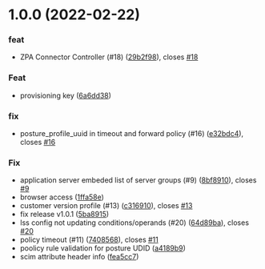 # 1.0.0 (2022-02-22)


### feat

* ZPA Connector Controller (#18) ([29b2f98](https://github.com/willguibr/zpacloud-ansible/commit/29b2f984ac989fc6b53373e4165f466e6e86d990)), closes [#18](https://github.com/willguibr/zpacloud-ansible/issues/18)

### Feat

* provisioning key ([6a6dd38](https://github.com/willguibr/zpacloud-ansible/commit/6a6dd388988fa7ccb8579c15bce6659a7a1f3c2a))

### fix

* posture_profile_uuid in timeout and forward policy (#16) ([e32bdc4](https://github.com/willguibr/zpacloud-ansible/commit/e32bdc4d210fe016b31bf0d654fb2e8c2aaa9af9)), closes [#16](https://github.com/willguibr/zpacloud-ansible/issues/16)

### Fix

* application server embeded list of server groups (#9) ([8bf8910](https://github.com/willguibr/zpacloud-ansible/commit/8bf89109f00b546b6b4a102abd299735425c211b)), closes [#9](https://github.com/willguibr/zpacloud-ansible/issues/9)
* browser access ([1ffa58e](https://github.com/willguibr/zpacloud-ansible/commit/1ffa58e01fc2af4b9465e05be5e5953ad3e5cdec))
* customer version profile (#13) ([c316910](https://github.com/willguibr/zpacloud-ansible/commit/c3169105a11b231fdaf97bd09cdeaf069f393810)), closes [#13](https://github.com/willguibr/zpacloud-ansible/issues/13)
* fix release v1.0.1 ([5ba8915](https://github.com/willguibr/zpacloud-ansible/commit/5ba89157f7426c1fb31a49acedb6d8f5009848e9))
* lss config not updating conditions/operands (#20) ([64d89ba](https://github.com/willguibr/zpacloud-ansible/commit/64d89bafaf48bcf186c7c76a143a846d17c991a0)), closes [#20](https://github.com/willguibr/zpacloud-ansible/issues/20)
* policy timeout (#11) ([7408568](https://github.com/willguibr/zpacloud-ansible/commit/7408568aa11854b090b09f3a8fb09c619208e1db)), closes [#11](https://github.com/willguibr/zpacloud-ansible/issues/11)
* poolicy rule validation for posture UDID ([a4189b9](https://github.com/willguibr/zpacloud-ansible/commit/a4189b94a76ec2e62ad2f9bb3dac6f9c58567811))
* scim attribute header info ([fea5cc7](https://github.com/willguibr/zpacloud-ansible/commit/fea5cc7a8704c47e5095afdadb5d4a6e53c1a4e2))
